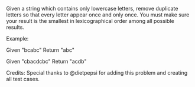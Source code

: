 Given a string which contains only lowercase letters, remove duplicate letters so that every letter appear once and only once. You must make sure your result is the smallest in lexicographical order among all possible results.

Example:

Given "bcabc"
Return "abc"

Given "cbacdcbc"
Return "acdb"

Credits:
Special thanks to @dietpepsi for adding this problem and creating all test cases.
